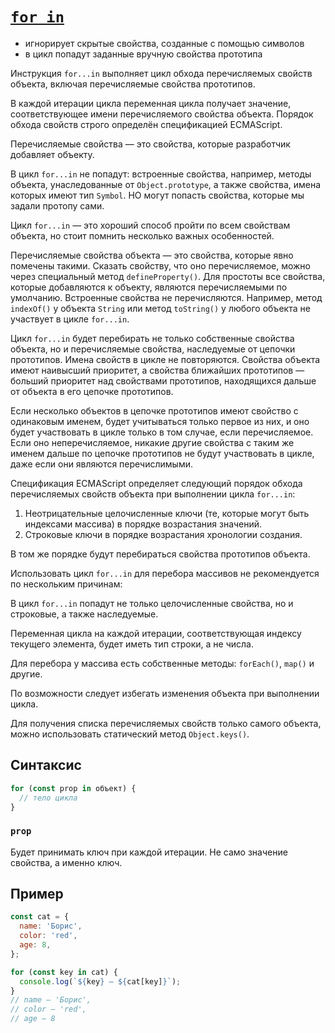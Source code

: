 # [`for in`](../index.md)

- игнорирует скрытые свойства, созданные с помощью символов
- в цикл попадут заданные вручную свойства прототипа

Инструкция `for...in` выполняет цикл обхода перечисляемых свойств объекта, включая перечисляемые свойства прототипов.

В каждой итерации цикла переменная цикла получает значение, соответствующее имени перечисляемого свойства объекта. Порядок обхода свойств строго определён спецификацией ECMAScript.

Перечисляемые свойства — это свойства, которые разработчик добавляет объекту.

В цикл `for...in` не попадут: встроенные свойства, например, методы объекта, унаследованные от `Object.prototype`, а также свойства, имена которых имеют тип `Symbol`. НО могут попасть свойства, которые мы задали протопу сами.

Цикл `for...in` — это хороший способ пройти по всем свойствам объекта, но стоит помнить несколько важных особенностей.

Перечисляемые свойства объекта — это свойства, которые явно помечены такими. Сказать свойству, что оно перечисляемое, можно через специальный метод `defineProperty()`. Для простоты все свойства, которые добавляются к объекту, являются перечисляемыми по умолчанию. Встроенные свойства не перечисляются. Например, метод `indexOf()` у объекта `String` или метод `toString()` у любого объекта не участвует в цикле `for...in`.

Цикл `for...in` будет перебирать не только собственные свойства объекта, но и перечисляемые свойства, наследуемые от цепочки прототипов. Имена свойств в цикле не повторяются. Свойства объекта имеют наивысший приоритет, а свойства ближайших прототипов — больший приоритет над свойствами прототипов, находящихся дальше от объекта в его цепочке прототипов.

Если несколько объектов в цепочке прототипов имеют свойство с одинаковым именем, будет учитываться только первое из них, и оно будет участвовать в цикле только в том случае, если перечисляемое. Если оно неперечисляемое, никакие другие свойства с таким же именем дальше по цепочке прототипов не будут участвовать в цикле, даже если они являются перечислимыми.

Спецификация ECMAScript определяет следующий порядок обхода перечисляемых свойств объекта при выполнении цикла `for...in`:

1. Неотрицательные целочисленные ключи (те, которые могут быть индексами массива) в порядке возрастания значений.
2. Строковые ключи в порядке возрастания хронологии создания.

В том же порядке будут перебираться свойства прототипов объекта.

Использовать цикл `for...in` для перебора массивов не рекомендуется по нескольким причинам:

В цикл `for...in` попадут не только целочисленные свойства, но и строковые, а также наследуемые.

Переменная цикла на каждой итерации, соответствующая индексу текущего элемента, будет иметь тип строки, а не числа.

Для перебора у массива есть собственные методы: `forEach()`, `map()` и другие.

По возможности следует избегать изменения объекта при выполнении цикла.

Для получения списка перечисляемых свойств только самого объекта, можно использовать статический метод `Object.keys()`.

## Синтаксис

```js
for (const prop in объект) {
  // тело цикла
}
```

### `prop`

Будет принимать ключ при каждой итерации. Не само значение свойства, а именно ключ.

## Пример

```js
const cat = {
  name: 'Борис',
  color: 'red',
  age: 8,
};

for (const key in cat) {
  console.log(`${key} — ${cat[key]}`);
}
// name — 'Борис',
// color — 'red',
// age — 8
```
